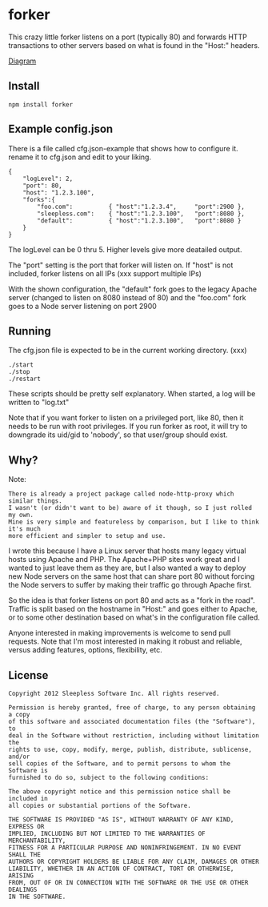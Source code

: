 
# forker 

This crazy little forker listens on a port (typically 80) and forwards HTTP
transactions to other
servers based on what is found in the "Host:" headers. 

[Diagram](https://github.com/sleeplessinc/forker/raw/master/forker.pdf)

## Install
	
	npm install forker

## Example config.json

There is a file called cfg.json-example that shows how to configure it.
rename it to cfg.json and edit to your liking.

	{
		"logLevel": 2,
		"port": 80,
		"host": "1.2.3.100",
		"forks":{
			"foo.com":			{ "host":"1.2.3.4",		"port":2900 },
			"sleepless.com":	{ "host":"1.2.3.100",	"port":8080 },
			"default":			{ "host":"1.2.3.100",	"port":8080 }
		}
	}

The logLevel can be 0 thru 5.  Higher levels give more deatailed output.

The "port" setting is the port that forker will listen on. 
If "host" is not included, forker listens on all IPs (xxx support multiple IPs)

With the shown configuration,
the "default" fork goes to the legacy Apache server (changed to listen on 8080 instead of 80)
and the "foo.com" fork goes to a Node server listening on port 2900

## Running

The cfg.json file is expected to be in the current working directory. (xxx)

	./start
	./stop
	./restart

These scripts should be pretty self explanatory.  When started, a log will
be written to "log.txt"

Note that if you want forker to listen on a privileged port, like 80, then
it needs to be run with root privileges.  If you run forker as root, it will
try to downgrade its uid/gid to 'nobody', so that user/group should exist.


## Why?

Note:

	There is already a project package called node-http-proxy which similar things.
	I wasn't (or didn't want to be) aware of it though, so I just rolled my own.
	Mine is very simple and featureless by comparison, but I like to think it's much
	more efficient and simpler to setup and use.

I wrote this because I have a Linux server that hosts many legacy virtual hosts using
Apache and PHP.
The Apache+PHP sites work great and I wanted to just leave them as they are, but I also
wanted a way to deploy new Node servers on the same host that can share port 80
without forcing the Node servers to suffer by making their traffic go through Apache first.

So the idea is that forker listens on port 80 and acts as a "fork in the road".
Traffic is split based on the hostname in "Host:" and goes either to Apache, or to some
other destination based on what's in the configuration file called.

Anyone interested in making improvements is welcome to send pull requests.
Note that I'm most interested in making it robust and reliable, versus adding
features, options, flexibility, etc.


## License

	Copyright 2012 Sleepless Software Inc. All rights reserved.

	Permission is hereby granted, free of charge, to any person obtaining a copy
	of this software and associated documentation files (the "Software"), to
	deal in the Software without restriction, including without limitation the
	rights to use, copy, modify, merge, publish, distribute, sublicense, and/or
	sell copies of the Software, and to permit persons to whom the Software is
	furnished to do so, subject to the following conditions:

	The above copyright notice and this permission notice shall be included in
	all copies or substantial portions of the Software.

	THE SOFTWARE IS PROVIDED "AS IS", WITHOUT WARRANTY OF ANY KIND, EXPRESS OR
	IMPLIED, INCLUDING BUT NOT LIMITED TO THE WARRANTIES OF MERCHANTABILITY,
	FITNESS FOR A PARTICULAR PURPOSE AND NONINFRINGEMENT. IN NO EVENT SHALL THE
	AUTHORS OR COPYRIGHT HOLDERS BE LIABLE FOR ANY CLAIM, DAMAGES OR OTHER
	LIABILITY, WHETHER IN AN ACTION OF CONTRACT, TORT OR OTHERWISE, ARISING
	FROM, OUT OF OR IN CONNECTION WITH THE SOFTWARE OR THE USE OR OTHER DEALINGS
	IN THE SOFTWARE. 
